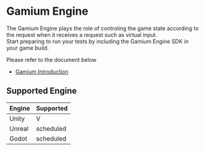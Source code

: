 # Gamium Engine

The Gamium Engine plays the role of controling the game state according to the request when it receives a request such as virtual input.  
Start preparing to run your tests by including the Gamium Engine SDK in your game build.

Please refer to the document below

- [Gamium Introduction](https://docs.dogutech.io/docs/get-started/introduction)

## Supported Engine

| Engine | Supported |
| ------ | --------- |
| Unity  | V         |
| Unreal | scheduled |
| Godot  | scheduled |
